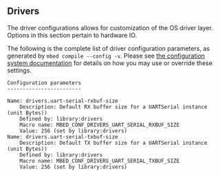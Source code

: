 <h2 id="configuration-drivers">Drivers</h2>

The driver configurations allows for customization of the OS driver layer. Options in this section pertain to hardware IO.

The following is the complete list of driver configuration parameters, as generated by `mbed compile --config -v`. Please see [the configuration system documentation](/docs/v5.9/reference/configuration.html) for details on how you may use or override these settings.

```
Configuration parameters
------------------------

Name: drivers.uart-serial-rxbuf-size
    Description: Default RX buffer size for a UARTSerial instance (unit Bytes))
    Defined by: library:drivers
    Macro name: MBED_CONF_DRIVERS_UART_SERIAL_RXBUF_SIZE
    Value: 256 (set by library:drivers)
Name: drivers.uart-serial-txbuf-size
    Description: Default TX buffer size for a UARTSerial instance (unit Bytes))
    Defined by: library:drivers
    Macro name: MBED_CONF_DRIVERS_UART_SERIAL_TXBUF_SIZE
    Value: 256 (set by library:drivers)
```

